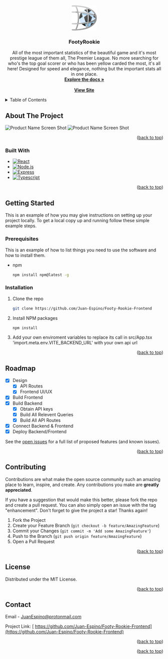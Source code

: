 <a id="readme-top"></a>

<!-- PROJECT LOGO -->
<br />
<div align="center">
  <a href="https://github.com/Juan-Espino/Footy-Rookie-Frontend">
    <img src="src/assets/Icons/footyrookie.png" alt="Logo" width="80" height="80">
  </a>

<h3 align="center">FootyRookie</h3>

  <p align="center">
    All of the most important statistics of the beautiful game and it's most prestige league of them all, The Premier League. No more searching for who's the top goal scorer or who has been yellow carded the most, it's all here! Designed for speed and elegance, nothing but the important stats all in one place.
    <br />
    <a href="https://github.com/Juan-Espino/Footy-Rookie-Frontend"><strong>Explore the docs »</strong></a>
    <br />
    <br />
    <a href="https://footy-rookie-frontend.vercel.app/"><strong>View Site</strong></a>
  </p>
</div>

<!-- TABLE OF CONTENTS -->
<details>
  <summary>Table of Contents</summary>
  <ol>
    <li>
      <a href="#about-the-project">About The Project</a>
      <ul>
        <li><a href="#built-with">Built With</a></li>
      </ul>
    </li>
    <li>
      <a href="#getting-started">Getting Started</a>
      <ul>
        <li><a href="#prerequisites">Prerequisites</a></li>
        <li><a href="#installation">Installation</a></li>
      </ul>
    </li>
    <li><a href="#roadmap">Roadmap</a></li>
    <li><a href="#license">License</a></li>
    <li><a href="#contact">Contact</a></li>
  </ol>
</details>

<!-- ABOUT THE PROJECT -->

## About The Project

![Product Name Screen Shot][product-screenshot]
![Product Name Screen Shot][product-screenshot2]

<p align="right">(<a href="#readme-top">back to top</a>)</p>

### Built With

- [![React][React.js]][React-url]
- [![Node.js][Node.js]][Node.js-url]
- [![Express][Express]][Express-url]
- [![Typescript][Typescript]][Typescript-url]

<p align="right">(<a href="#readme-top">back to top</a>)</p>

<!-- GETTING STARTED -->

## Getting Started

This is an example of how you may give instructions on setting up your project locally.
To get a local copy up and running follow these simple example steps.

### Prerequisites

This is an example of how to list things you need to use the software and how to install them.

- npm
  ```sh
  npm install npm@latest -g
  ```

### Installation

1. Clone the repo
   ```sh
   git clone https://github.com/Juan-Espino/Footy-Rookie-Frontend
   ```
2. Install NPM packages
   ```sh
   npm install
   ```
3. Add your own enviroment variables to replace its call in src/App.tsx 'import.meta.env.VITE_BACKEND_URL' with your own api url

<p align="right">(<a href="#readme-top">back to top</a>)</p>

<!-- ROADMAP -->

## Roadmap

- [x] Design
  - [x] API Routes
  - [x] Frontend UI/UX
- [x] Build Frontend
- [x] Build Backend
  - [x] Obtain API keys
  - [x] Build All Relevent Queries
  - [x] Build All API Routes
- [x] Connect Backend & Frontend
- [x] Deploy Backend/Frontend

See the [open issues](https://github.com/Juan-Espino/Footy-Rookie-Frontend/issues) for a full list of proposed features (and known issues).

<p align="right">(<a href="#readme-top">back to top</a>)</p>

<!-- CONTRIBUTING -->

## Contributing

Contributions are what make the open source community such an amazing place to learn, inspire, and create. Any contributions you make are **greatly appreciated**.

If you have a suggestion that would make this better, please fork the repo and create a pull request. You can also simply open an issue with the tag "enhancement".
Don't forget to give the project a star! Thanks again!

1. Fork the Project
2. Create your Feature Branch (`git checkout -b feature/AmazingFeature`)
3. Commit your Changes (`git commit -m 'Add some AmazingFeature'`)
4. Push to the Branch (`git push origin feature/AmazingFeature`)
5. Open a Pull Request

<p align="right">(<a href="#readme-top">back to top</a>)</p>

<!-- LICENSE -->

## License

Distributed under the MIT License.

<p align="right">(<a href="#readme-top">back to top</a>)</p>

<!-- CONTACT -->

## Contact

<!-- Your Name - [@twitter_handle](https://twitter.com/twitter_handle) - email@email_client.com -->

Email - JuanEspino@protonmail.com

Project Link: [ https://github.com/Juan-Espino/Footy-Rookie-Frontend](https://github.com/Juan-Espino/Footy-Rookie-Frontend)

<p align="right">(<a href="#readme-top">back to top</a>)</p>

<p align="right">(<a href="#readme-top">back to top</a>)</p>

<!-- MARKDOWN LINKS & IMAGES -->
<!-- https://www.markdownguide.org/basic-syntax/#reference-style-links -->

[contributors-shield]: https://img.shields.io/github/contributors/github_username/repo_name.svg?style=for-the-badge
[contributors-url]: https://github.com/github_username/repo_name/graphs/contributors
[forks-shield]: https://img.shields.io/github/forks/github_username/repo_name.svg?style=for-the-badge
[forks-url]: https://github.com/github_username/repo_name/network/members
[stars-shield]: https://img.shields.io/github/stars/github_username/repo_name.svg?style=for-the-badge
[stars-url]: https://github.com/github_username/repo_name/stargazers
[issues-shield]: https://img.shields.io/github/issues/github_username/repo_name.svg?style=for-the-badge
[issues-url]: https://github.com/github_username/repo_name/issues
[license-shield]: https://img.shields.io/github/license/github_username/repo_name.svg?style=for-the-badge
[license-url]: https://github.com/github_username/repo_name/blob/master/LICENSE.txt
[linkedin-shield]: https://img.shields.io/badge/-LinkedIn-black.svg?style=for-the-badge&logo=linkedin&colorB=555
[linkedin-url]: https://linkedin.com/in/linkedin_username
[product-screenshot]: https://i.ibb.co/5LC63Sc/screenshot.jpg
[product-screenshot2]: https://i.ibb.co/TBHNHZd/screenshot2.jpg
[Next.js]: https://img.shields.io/badge/next.js-000000?style=for-the-badge&logo=nextdotjs&logoColor=white
[Next-url]: https://nextjs.org/
[React.js]: https://img.shields.io/badge/React-61DBFB?style=for-the-badge&logo=react&labelColor=black
[React-url]: https://reactjs.org/
[Node.js]: https://img.shields.io/badge/Node.js-54a245?style=for-the-badge&logo=node.js&labelColor=black
[Node.js-url]: https://nodejs.org/en
[Express]: https://img.shields.io/badge/Express-ffffff?style=for-the-badge&logo=express&logoColor=white&labelColor=black&color=black
[Express-url]: https://expressjs.com/
[Typescript]: https://img.shields.io/badge/Typescript-TS?style=for-the-badge&logo=typescript&logoColor=%233178C6&logoSize=auto&labelColor=black&color=black
[Typescript-url]: https://www.typescriptlang.org/
[MySql]: https://img.shields.io/badge/MySql-3e6e93?style=for-the-badge&logo=mysql&labelColor=black
[MySql-url]: https://www.mysql.com/
